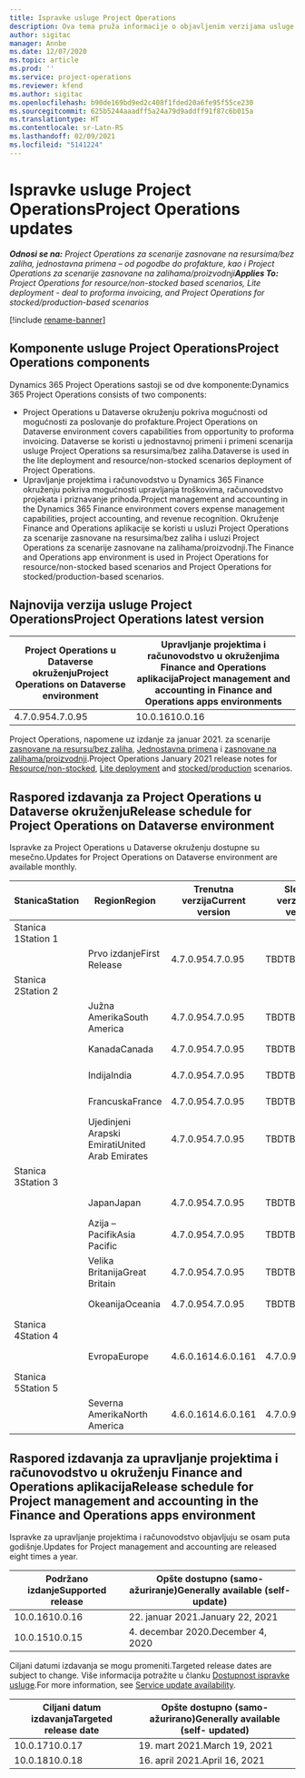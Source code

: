 ```yaml
---
title: Ispravke usluge Project Operations
description: Ova tema pruža informacije o objavljenim verzijama usluge Dynamics 365 Project Operations.
author: sigitac
manager: Annbe
ms.date: 12/07/2020
ms.topic: article
ms.prod: ''
ms.service: project-operations
ms.reviewer: kfend
ms.author: sigitac
ms.openlocfilehash: b90de169bd9ed2c408f1fded20a6fe95f55ce230
ms.sourcegitcommit: 625b5244aaadff5a24a79d9addff91f87c6b015a
ms.translationtype: HT
ms.contentlocale: sr-Latn-RS
ms.lasthandoff: 02/09/2021
ms.locfileid: "5141224"
---
```

# <a name="project-operations-updates"></a><span data-ttu-id="8f0ad-103">Ispravke usluge Project Operations</span><span class="sxs-lookup"><span data-stu-id="8f0ad-103">Project Operations updates</span></span>

<span data-ttu-id="8f0ad-104">_**Odnosi se na:** Project Operations za scenarije zasnovane na resursima/bez zaliha, jednostavna primena – od pogodbe do profakture, kao i Project Operations za scenarije zasnovane na zalihama/proizvodnji_</span><span class="sxs-lookup"><span data-stu-id="8f0ad-104">_**Applies To:** Project Operations for resource/non-stocked based scenarios, Lite deployment - deal to proforma invoicing, and Project Operations for stocked/production-based scenarios_</span></span>

[!include [rename-banner](~/includes/cc-data-platform-banner.md)]

## <a name="project-operations-components"></a><span data-ttu-id="8f0ad-105">Komponente usluge Project Operations</span><span class="sxs-lookup"><span data-stu-id="8f0ad-105">Project Operations components</span></span>

<span data-ttu-id="8f0ad-106">Dynamics 365 Project Operations sastoji se od dve komponente:</span><span class="sxs-lookup"><span data-stu-id="8f0ad-106">Dynamics 365 Project Operations consists of two components:</span></span>

- <span data-ttu-id="8f0ad-107">Project Operations u Dataverse okruženju pokriva mogućnosti od mogućnosti za poslovanje do profakture.</span><span class="sxs-lookup"><span data-stu-id="8f0ad-107">Project Operations on Dataverse environment covers capabilities from opportunity to proforma invoicing.</span></span> <span data-ttu-id="8f0ad-108">Dataverse se koristi u jednostavnoj primeni i primeni scenarija usluge Project Operations sa resursima/bez zaliha.</span><span class="sxs-lookup"><span data-stu-id="8f0ad-108">Dataverse is used in the lite deployment and resource/non-stocked scenarios deployment of Project Operations.</span></span>
- <span data-ttu-id="8f0ad-109">Upravljanje projektima i računovodstvo u Dynamics 365 Finance okruženju pokriva mogućnosti upravljanja troškovima, računovodstvo projekata i priznavanje prihoda.</span><span class="sxs-lookup"><span data-stu-id="8f0ad-109">Project management and accounting in the Dynamics 365 Finance environment covers expense management capabilities, project accounting, and revenue recognition.</span></span> <span data-ttu-id="8f0ad-110">Okruženje Finance and Operations aplikacije se koristi u usluzi Project Operations za scenarije zasnovane na resursima/bez zaliha i usluzi Project Operations za scenarije zasnovane na zalihama/proizvodnji.</span><span class="sxs-lookup"><span data-stu-id="8f0ad-110">The Finance and Operations app environment is used in Project Operations for resource/non-stocked based scenarios and Project Operations for stocked/production-based scenarios.</span></span>

## <a name="project-operations-latest-version"></a><span data-ttu-id="8f0ad-111">Najnovija verzija usluge Project Operations</span><span class="sxs-lookup"><span data-stu-id="8f0ad-111">Project Operations latest version</span></span>

| <span data-ttu-id="8f0ad-112">Project Operations u Dataverse okruženju</span><span class="sxs-lookup"><span data-stu-id="8f0ad-112">Project Operations on Dataverse environment</span></span> | <span data-ttu-id="8f0ad-113">Upravljanje projektima i računovodstvo u okruženjima Finance and Operations aplikacija</span><span class="sxs-lookup"><span data-stu-id="8f0ad-113">Project management and accounting in Finance and Operations apps environments</span></span> |
| --- | --- |
| <span data-ttu-id="8f0ad-114">4.7.0.95</span><span class="sxs-lookup"><span data-stu-id="8f0ad-114">4.7.0.95</span></span> | <span data-ttu-id="8f0ad-115">10.0.16</span><span class="sxs-lookup"><span data-stu-id="8f0ad-115">10.0.16</span></span> |

<span data-ttu-id="8f0ad-116">Project Operations, napomene uz izdanje za januar 2021. za scenarije [zasnovane na resursu/bez zaliha](whats-new-feb-2021-resource-based.md), [Jednostavna primena](../pro/whats-new/whats-new-feb-2021-lite.md) i [zasnovane na zalihama/proizvodnji](../prod-pma/whats-new/whats-new-jan-2021-stocked.md).</span><span class="sxs-lookup"><span data-stu-id="8f0ad-116">Project Operations January 2021 release notes for [Resource/non-stocked](whats-new-feb-2021-resource-based.md), [Lite deployment](../pro/whats-new/whats-new-feb-2021-lite.md) and [stocked/production](../prod-pma/whats-new/whats-new-jan-2021-stocked.md) scenarios.</span></span>

## <a name="release-schedule-for-project-operations-on-dataverse-environment"></a><span data-ttu-id="8f0ad-117">Raspored izdavanja za Project Operations u Dataverse okruženju</span><span class="sxs-lookup"><span data-stu-id="8f0ad-117">Release schedule for Project Operations on Dataverse environment</span></span>

<span data-ttu-id="8f0ad-118">Ispravke za Project Operations u Dataverse okruženju dostupne su mesečno.</span><span class="sxs-lookup"><span data-stu-id="8f0ad-118">Updates for Project Operations on Dataverse environment are available monthly.</span></span> 

| <span data-ttu-id="8f0ad-119">Stanica</span><span class="sxs-lookup"><span data-stu-id="8f0ad-119">Station</span></span>   | <span data-ttu-id="8f0ad-120">Region</span><span class="sxs-lookup"><span data-stu-id="8f0ad-120">Region</span></span>        | <span data-ttu-id="8f0ad-121">Trenutna verzija</span><span class="sxs-lookup"><span data-stu-id="8f0ad-121">Current version</span></span> | <span data-ttu-id="8f0ad-122">Sledeća verzija</span><span class="sxs-lookup"><span data-stu-id="8f0ad-122">Next version</span></span> | <span data-ttu-id="8f0ad-123">Opšte dostupno</span><span class="sxs-lookup"><span data-stu-id="8f0ad-123">Generally available</span></span> |
|-----------|---------------|-----------------|--------------|---------------------|
| <span data-ttu-id="8f0ad-124">Stanica 1</span><span class="sxs-lookup"><span data-stu-id="8f0ad-124">Station 1</span></span> |   &nbsp;      |    &nbsp;       | &nbsp;       |      &nbsp;         |
|   &nbsp;  | <span data-ttu-id="8f0ad-125">Prvo izdanje</span><span class="sxs-lookup"><span data-stu-id="8f0ad-125">First Release</span></span> |  <span data-ttu-id="8f0ad-126">4.7.0.95</span><span class="sxs-lookup"><span data-stu-id="8f0ad-126">4.7.0.95</span></span>       | <span data-ttu-id="8f0ad-127">TBD</span><span class="sxs-lookup"><span data-stu-id="8f0ad-127">TBD</span></span>     | <span data-ttu-id="8f0ad-128">19. feb ´21.</span><span class="sxs-lookup"><span data-stu-id="8f0ad-128">19-Feb-21</span></span>           |
| <span data-ttu-id="8f0ad-129">Stanica 2</span><span class="sxs-lookup"><span data-stu-id="8f0ad-129">Station 2</span></span> |   &nbsp;      |    &nbsp;       | &nbsp;       |      &nbsp;         |
|   &nbsp;  | <span data-ttu-id="8f0ad-130">Južna Amerika</span><span class="sxs-lookup"><span data-stu-id="8f0ad-130">South America</span></span> |  <span data-ttu-id="8f0ad-131">4.7.0.95</span><span class="sxs-lookup"><span data-stu-id="8f0ad-131">4.7.0.95</span></span>       | <span data-ttu-id="8f0ad-132">TBD</span><span class="sxs-lookup"><span data-stu-id="8f0ad-132">TBD</span></span>     | <span data-ttu-id="8f0ad-133">19. feb ´21.</span><span class="sxs-lookup"><span data-stu-id="8f0ad-133">19-Feb-21</span></span>           |
|    &nbsp; | <span data-ttu-id="8f0ad-134">Kanada</span><span class="sxs-lookup"><span data-stu-id="8f0ad-134">Canada</span></span>        |  <span data-ttu-id="8f0ad-135">4.7.0.95</span><span class="sxs-lookup"><span data-stu-id="8f0ad-135">4.7.0.95</span></span>       | <span data-ttu-id="8f0ad-136">TBD</span><span class="sxs-lookup"><span data-stu-id="8f0ad-136">TBD</span></span>     | <span data-ttu-id="8f0ad-137">19. feb ´21.</span><span class="sxs-lookup"><span data-stu-id="8f0ad-137">19-Feb-21</span></span>           |
|   &nbsp;  | <span data-ttu-id="8f0ad-138">Indija</span><span class="sxs-lookup"><span data-stu-id="8f0ad-138">India</span></span>         |  <span data-ttu-id="8f0ad-139">4.7.0.95</span><span class="sxs-lookup"><span data-stu-id="8f0ad-139">4.7.0.95</span></span>       | <span data-ttu-id="8f0ad-140">TBD</span><span class="sxs-lookup"><span data-stu-id="8f0ad-140">TBD</span></span>     | <span data-ttu-id="8f0ad-141">19. feb ´21.</span><span class="sxs-lookup"><span data-stu-id="8f0ad-141">19-Feb-21</span></span>           |
|   &nbsp;  | <span data-ttu-id="8f0ad-142">Francuska</span><span class="sxs-lookup"><span data-stu-id="8f0ad-142">France</span></span>         |  <span data-ttu-id="8f0ad-143">4.7.0.95</span><span class="sxs-lookup"><span data-stu-id="8f0ad-143">4.7.0.95</span></span>       | <span data-ttu-id="8f0ad-144">TBD</span><span class="sxs-lookup"><span data-stu-id="8f0ad-144">TBD</span></span>     | <span data-ttu-id="8f0ad-145">19. feb ´21.</span><span class="sxs-lookup"><span data-stu-id="8f0ad-145">19-Feb-21</span></span>           |
|   &nbsp;  | <span data-ttu-id="8f0ad-146">Ujedinjeni Arapski Emirati</span><span class="sxs-lookup"><span data-stu-id="8f0ad-146">United Arab Emirates</span></span>         |  <span data-ttu-id="8f0ad-147">4.7.0.95</span><span class="sxs-lookup"><span data-stu-id="8f0ad-147">4.7.0.95</span></span>       | <span data-ttu-id="8f0ad-148">TBD</span><span class="sxs-lookup"><span data-stu-id="8f0ad-148">TBD</span></span>     | <span data-ttu-id="8f0ad-149">19. feb ´21.</span><span class="sxs-lookup"><span data-stu-id="8f0ad-149">19-Feb-21</span></span>           |
| <span data-ttu-id="8f0ad-150">Stanica 3</span><span class="sxs-lookup"><span data-stu-id="8f0ad-150">Station 3</span></span>  |      &nbsp;   |     &nbsp;      |     &nbsp;   |      &nbsp;         |
|   &nbsp;  | <span data-ttu-id="8f0ad-151">Japan</span><span class="sxs-lookup"><span data-stu-id="8f0ad-151">Japan</span></span>         |  <span data-ttu-id="8f0ad-152">4.7.0.95</span><span class="sxs-lookup"><span data-stu-id="8f0ad-152">4.7.0.95</span></span>       | <span data-ttu-id="8f0ad-153">TBD</span><span class="sxs-lookup"><span data-stu-id="8f0ad-153">TBD</span></span>     | <span data-ttu-id="8f0ad-154">26. feb ´21.</span><span class="sxs-lookup"><span data-stu-id="8f0ad-154">26-Feb-21</span></span>           |
|   &nbsp;  | <span data-ttu-id="8f0ad-155">Azija – Pacifik</span><span class="sxs-lookup"><span data-stu-id="8f0ad-155">Asia Pacific</span></span>  |  <span data-ttu-id="8f0ad-156">4.7.0.95</span><span class="sxs-lookup"><span data-stu-id="8f0ad-156">4.7.0.95</span></span>       | <span data-ttu-id="8f0ad-157">TBD</span><span class="sxs-lookup"><span data-stu-id="8f0ad-157">TBD</span></span>     | <span data-ttu-id="8f0ad-158">26. feb ´21.</span><span class="sxs-lookup"><span data-stu-id="8f0ad-158">26-Feb-21</span></span>           |
|   &nbsp;  | <span data-ttu-id="8f0ad-159">Velika Britanija</span><span class="sxs-lookup"><span data-stu-id="8f0ad-159">Great Britain</span></span> |  <span data-ttu-id="8f0ad-160">4.7.0.95</span><span class="sxs-lookup"><span data-stu-id="8f0ad-160">4.7.0.95</span></span>       | <span data-ttu-id="8f0ad-161">TBD</span><span class="sxs-lookup"><span data-stu-id="8f0ad-161">TBD</span></span>     | <span data-ttu-id="8f0ad-162">26. feb ´21.</span><span class="sxs-lookup"><span data-stu-id="8f0ad-162">26-Feb-21</span></span>           |
|   &nbsp;  | <span data-ttu-id="8f0ad-163">Okeanija</span><span class="sxs-lookup"><span data-stu-id="8f0ad-163">Oceania</span></span>       |  <span data-ttu-id="8f0ad-164">4.7.0.95</span><span class="sxs-lookup"><span data-stu-id="8f0ad-164">4.7.0.95</span></span>       | <span data-ttu-id="8f0ad-165">TBD</span><span class="sxs-lookup"><span data-stu-id="8f0ad-165">TBD</span></span>     | <span data-ttu-id="8f0ad-166">26. feb ´21.</span><span class="sxs-lookup"><span data-stu-id="8f0ad-166">26-Feb-21</span></span>           |
| <span data-ttu-id="8f0ad-167">Stanica 4</span><span class="sxs-lookup"><span data-stu-id="8f0ad-167">Station 4</span></span> |     &nbsp;    |     &nbsp;      |     &nbsp;   |      &nbsp;         |
|   &nbsp;  | <span data-ttu-id="8f0ad-168">Evropa</span><span class="sxs-lookup"><span data-stu-id="8f0ad-168">Europe</span></span>        |  <span data-ttu-id="8f0ad-169">4.6.0.161</span><span class="sxs-lookup"><span data-stu-id="8f0ad-169">4.6.0.161</span></span>       | <span data-ttu-id="8f0ad-170">4.7.0.95</span><span class="sxs-lookup"><span data-stu-id="8f0ad-170">4.7.0.95</span></span>     | <span data-ttu-id="8f0ad-171">12. feb ´21.</span><span class="sxs-lookup"><span data-stu-id="8f0ad-171">12-Feb-21</span></span>           |
| <span data-ttu-id="8f0ad-172">Stanica 5</span><span class="sxs-lookup"><span data-stu-id="8f0ad-172">Station 5</span></span> |     &nbsp;    |     &nbsp;      |     &nbsp;   |      &nbsp;         |
|   &nbsp;  | <span data-ttu-id="8f0ad-173">Severna Amerika</span><span class="sxs-lookup"><span data-stu-id="8f0ad-173">North America</span></span> |  <span data-ttu-id="8f0ad-174">4.6.0.161</span><span class="sxs-lookup"><span data-stu-id="8f0ad-174">4.6.0.161</span></span>       | <span data-ttu-id="8f0ad-175">4.7.0.95</span><span class="sxs-lookup"><span data-stu-id="8f0ad-175">4.7.0.95</span></span>     | <span data-ttu-id="8f0ad-176">19. feb ´21.</span><span class="sxs-lookup"><span data-stu-id="8f0ad-176">19-Feb-21</span></span>           |

## <a name="release-schedule-for-project-management-and-accounting-in-the-finance-and-operations-apps-environment"></a><span data-ttu-id="8f0ad-177">Raspored izdavanja za upravljanje projektima i računovodstvo u okruženju Finance and Operations aplikacija</span><span class="sxs-lookup"><span data-stu-id="8f0ad-177">Release schedule for Project management and accounting in the Finance and Operations apps environment</span></span>

<span data-ttu-id="8f0ad-178">Ispravke za upravljanje projektima i računovodstvo objavljuju se osam puta godišnje.</span><span class="sxs-lookup"><span data-stu-id="8f0ad-178">Updates for Project management and accounting are released eight times a year.</span></span>

| <span data-ttu-id="8f0ad-179">Podržano izdanje</span><span class="sxs-lookup"><span data-stu-id="8f0ad-179">Supported release</span></span> | <span data-ttu-id="8f0ad-180">Opšte dostupno (samo-ažuriranje)</span><span class="sxs-lookup"><span data-stu-id="8f0ad-180">Generally available (self-update)</span></span> |
| --- | --- |
| <span data-ttu-id="8f0ad-181">10.0.16</span><span class="sxs-lookup"><span data-stu-id="8f0ad-181">10.0.16</span></span> | <span data-ttu-id="8f0ad-182">22. januar 2021.</span><span class="sxs-lookup"><span data-stu-id="8f0ad-182">January 22, 2021</span></span> |
| <span data-ttu-id="8f0ad-183">10.0.15</span><span class="sxs-lookup"><span data-stu-id="8f0ad-183">10.0.15</span></span> | <span data-ttu-id="8f0ad-184">4. decembar 2020.</span><span class="sxs-lookup"><span data-stu-id="8f0ad-184">December 4, 2020</span></span> |


<span data-ttu-id="8f0ad-185">Ciljani datumi izdavanja se mogu promeniti.</span><span class="sxs-lookup"><span data-stu-id="8f0ad-185">Targeted release dates are subject to change.</span></span> <span data-ttu-id="8f0ad-186">Više informacija potražite u članku [Dostupnost ispravke usluge](https://docs.microsoft.com/dynamics365/fin-ops-core/fin-ops/get-started/public-preview-releases?toc=/dynamics365/finance/toc.json).</span><span class="sxs-lookup"><span data-stu-id="8f0ad-186">For more information, see [Service update availability](https://docs.microsoft.com/dynamics365/fin-ops-core/fin-ops/get-started/public-preview-releases?toc=/dynamics365/finance/toc.json).</span></span>

| <span data-ttu-id="8f0ad-187">Ciljani datum izdavanja</span><span class="sxs-lookup"><span data-stu-id="8f0ad-187">Targeted release date</span></span> | <span data-ttu-id="8f0ad-188">Opšte dostupno (samo-ažurirano)</span><span class="sxs-lookup"><span data-stu-id="8f0ad-188">Generally available (self- updated)</span></span> |
| --- | --- |
| <span data-ttu-id="8f0ad-189">10.0.17</span><span class="sxs-lookup"><span data-stu-id="8f0ad-189">10.0.17</span></span> | <span data-ttu-id="8f0ad-190">19. mart 2021.</span><span class="sxs-lookup"><span data-stu-id="8f0ad-190">March 19, 2021</span></span> |
| <span data-ttu-id="8f0ad-191">10.0.18</span><span class="sxs-lookup"><span data-stu-id="8f0ad-191">10.0.18</span></span> | <span data-ttu-id="8f0ad-192">16. april 2021.</span><span class="sxs-lookup"><span data-stu-id="8f0ad-192">April 16, 2021</span></span> |
